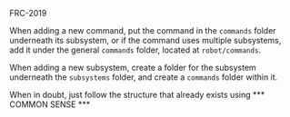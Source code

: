 FRC-2019

When adding a new command, put the command in the `commands` folder underneath its subsystem, or if the command uses multiple subsystems, add it under the general `commands` folder, located at `robot/commands`.

When adding a new subsystem, create a folder for the subsystem underneath the `subsystems` folder, and create a `commands` folder within it.

When in doubt, just follow the structure that already exists using
*** COMMON SENSE ***

